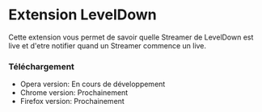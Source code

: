 # Extension LevelDown
Cette extension vous permet de savoir quelle Streamer de LevelDown est live et d'etre notifier quand un Streamer commence un live.
### Téléchargement
* Opera version: En cours de développement
* Chrome version: Prochainement
* Firefox version: Prochainement
